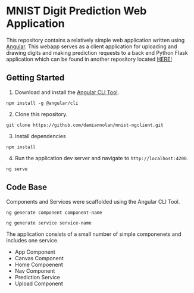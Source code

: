 # MNIST Digit Prediction Web Application

This repository contains a relatively simple web application written using [Angular](https://angular.io). This webapp serves as a client application for uploading and drawing digits and making prediction requests to a back end Python Flask application which can be found in another repository located [HERE!](https://github.com/damiannolan/mnist-neural-network)

## Getting Started

1. Download and install the [Angular CLI Tool](https://cli.angular.io/).

```
npm install -g @angular/cli
```

2. Clone this repository.

```
git clone https://github.com/damiannolan/mnist-ngclient.git
```

3. Install dependencies

```
npm install
```

4. Run the application dev server and navigate to `http://localhost:4200`.

```
ng serve
```

## Code Base

Components and Services were scaffolded using the Angular CLI Tool. 

```
ng generate component component-name
```

```
ng generate service service-name
```

The application consists of a small number of simple componenets and includes one service. 

- App Component
- Canvas Component
- Home Compoenent
- Nav Component
- Prediction Service
- Upload Component
